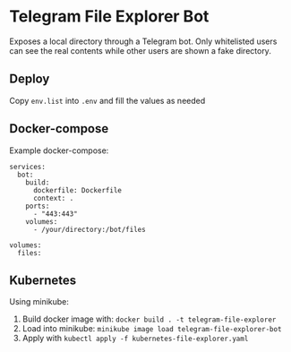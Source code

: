 # Telegram File Explorer Bot

Exposes a local directory through a Telegram bot. Only whitelisted users can see the real contents while other users are shown a fake directory.

## Deploy

Copy `env.list` into `.env` and fill the values as needed

## Docker-compose

Example docker-compose:
```
services:
  bot:
    build:
      dockerfile: Dockerfile
      context: .
    ports:
      - "443:443"
    volumes:
      - /your/directory:/bot/files

volumes:
  files:
```

## Kubernetes

Using minikube:

1. Build docker image with: `docker build . -t telegram-file-explorer`
1. Load into minikube: `minikube image load telegram-file-explorer-bot`
1. Apply with `kubectl apply -f kubernetes-file-explorer.yaml`
